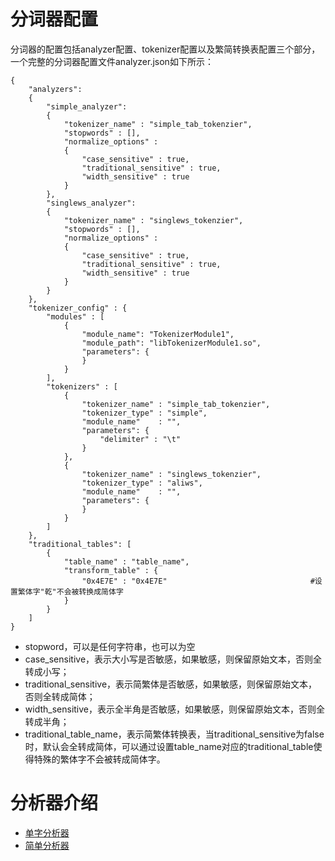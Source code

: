 # 分词器配置
分词器的配置包括analyzer配置、tokenizer配置以及繁简转换表配置三个部分，一个完整的分词器配置文件analyzer.json如下所示：
```
{   
    "analyzers":
    {
        "simple_analyzer":
        {   
            "tokenizer_name" : "simple_tab_tokenzier",
            "stopwords" : [],
            "normalize_options" :
            {
                "case_sensitive" : true,
                "traditional_sensitive" : true,
                "width_sensitive" : true
            }
        },
        "singlews_analyzer":
        {
            "tokenizer_name" : "singlews_tokenzier",
            "stopwords" : [],
            "normalize_options" :
            {
                "case_sensitive" : true,
                "traditional_sensitive" : true,
                "width_sensitive" : true
            }
        }
    },
    "tokenizer_config" : {
        "modules" : [
            {
                "module_name": "TokenizerModule1",
                "module_path": "libTokenizerModule1.so",
                "parameters": {
                }
            }
        ],
        "tokenizers" : [
            {
                "tokenizer_name" : "simple_tab_tokenzier",
                "tokenizer_type" : "simple",
                "module_name"    : "",
                "parameters": {
                    "delimiter" : "\t"
                }
            },
            {
                "tokenizer_name" : "singlews_tokenzier",
                "tokenizer_type" : "aliws",
                "module_name"    : "",
                "parameters": {
                }
            }
        ]
    },
    "traditional_tables": [
        {
            "table_name" : "table_name",
            "transform_table" : {
                "0x4E7E" : "0x4E7E"                                #设置繁体字"乾"不会被转换成简体字
            }
        }
    ]
}
```
- stopword，可以是任何字符串，也可以为空
- case_sensitive，表示大小写是否敏感，如果敏感，则保留原始文本，否则全转成小写；
- traditional_sensitive，表示简繁体是否敏感，如果敏感，则保留原始文本，否则全转成简体；
- width_sensitive，表示全半角是否敏感，如果敏感，则保留原始文本，否则全转成半角；
- traditional_table_name，表示简繁体转换表，当traditional_sensitive为false时，默认会全转成简体，可以通过设置table_name对应的traditional_table使得特殊的繁体字不会被转成简体字。

# 分析器介绍
- [单字分析器](https://github.com/alibaba/havenask/wiki/%E5%8D%95%E5%AD%97%E5%88%86%E6%9E%90%E5%99%A8)
- [简单分析器](https://github.com/alibaba/havenask/wiki/%E7%AE%80%E5%8D%95%E5%88%86%E6%9E%90%E5%99%A8)